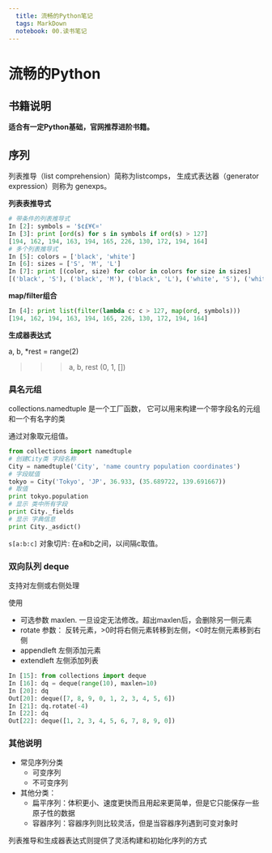```yaml
---
  title: 流畅的Python笔记
  tags: MarkDown
  notebook: 00.读书笔记
---
```


# 流畅的Python

## 书籍说明

**适合有一定Python基础，官网推荐进阶书籍。**

## 序列

列表推导（list comprehension）简称为listcomps，
生成式表达器（generator expression）则称为 genexps。

**列表表推导式**
```python
# 带条件的列表推导式
In [2]: symbols = '$¢£¥€¤'
In [3]: print [ord(s) for s in symbols if ord(s) > 127]
[194, 162, 194, 163, 194, 165, 226, 130, 172, 194, 164]
# 多个列表推导式
In [5]: colors = ['black', 'white']
In [6]: sizes = ['S', 'M', 'L']
In [7]: print [(color, size) for color in colors for size in sizes]
[('black', 'S'), ('black', 'M'), ('black', 'L'), ('white', 'S'), ('white', 'M'), ('white', 'L')]
```


**map/filter组合**
```python
In [4]: print list(filter(lambda c: c > 127, map(ord, symbols)))
[194, 162, 194, 163, 194, 165, 226, 130, 172, 194, 164]
```

**生成器表达式**

a, b, *rest = range(2)
>>> a, b, rest
(0, 1, [])


### 具名元组

collections.namedtuple 是一个工厂函数，
它可以用来构建一个带字段名的元组和一个有名字的类

通过对象取元组值。
```python
from collections import namedtuple
# 创建City类 字段名称
City = namedtuple('City', 'name country population coordinates') 
# 字段赋值
tokyo = City('Tokyo', 'JP', 36.933, (35.689722, 139.691667)) 
# 取值
print tokyo.population
# 显示 类中所有字段
print City._fields
# 显示 字典信息
print City._asdict()
```


```s[a:b:c]``` 对象切片: 在a和b之间，以间隔c取值。




### 双向队列 deque

支持对左侧或右侧处理

使用
- 可选参数 maxlen. 一旦设定无法修改。超出maxlen后，会删除另一侧元素
- rotate 参数： 反转元素，>0时将右侧元素转移到左侧，<0时左侧元素移到右侧
- appendleft 左侧添加元素
- extendleft 左侧添加列表
```python
In [15]: from collections import deque 
In [16]: dq = deque(range(10), maxlen=10)
In [20]: dq
Out[20]: deque([7, 8, 9, 0, 1, 2, 3, 4, 5, 6])
In [21]: dq.rotate(-4)
In [22]: dq
Out[22]: deque([1, 2, 3, 4, 5, 6, 7, 8, 9, 0])
```

### 其他说明

- 常见序列分类
  - 可变序列
  - 不可变序列
- 其他分类：
  - 扁平序列：体积更小、速度更快而且用起来更简单，但是它只能保存一些原子性的数据
  - 容器序列：容器序列则比较灵活，但是当容器序列遇到可变对象时









列表推导和生成器表达式则提供了灵活构建和初始化序列的方式





